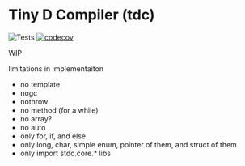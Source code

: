 # Tiny D Compiler (tdc)

![Tests](https://github.com/klknn/tdc/workflows/Tests/badge.svg)
[![codecov](https://codecov.io/gh/klknn/tdc/branch/master/graph/badge.svg)](https://codecov.io/gh/klknn/tdc)


WIP

limitations in implementaiton

- no template
- nogc
- nothrow
- no method (for a while)
- no array?
- no auto
- only for, if, and else
- only long, char, simple enum, pointer of them, and struct of them
- only import stdc.core.* libs
